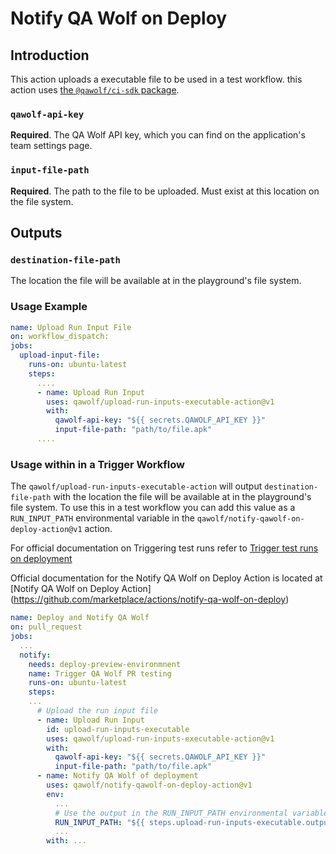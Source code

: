# Notify QA Wolf on Deploy

## Introduction

This action uploads a executable file to be used in a test workflow. this action uses [the `@qawolf/ci-sdk`
package](https://www.npmjs.com/package/@qawolf/ci-sdk).

### `qawolf-api-key`

**Required**. The QA Wolf API key, which you can find on the application's team settings page.

### `input-file-path`

**Required**. The path to the file to be uploaded. Must exist at this location on the file system.

## Outputs

### `destination-file-path`

The location the file will be available at in the playground's file system.

### Usage Example

```yml
name: Upload Run Input File
on: workflow_dispatch:
jobs:
  upload-input-file:
    runs-on: ubuntu-latest
    steps:
      ....
      - name: Upload Run Input
        uses: qawolf/upload-run-inputs-executable-action@v1
        with:
          qawolf-api-key: "${{ secrets.QAWOLF_API_KEY }}"
          input-file-path: "path/to/file.apk"
      ....
```

### Usage within in a Trigger Workflow

The `qawolf/upload-run-inputs-executable-action` will output `destination-file-path` with the location the file will be available at in the playground's file system. To use this in a test workflow you can add this value as a `RUN_INPUT_PATH` environmental variable in the `qawolf/notify-qawolf-on-deploy-action@v1` action.

For official documentation on Triggering test runs refer to [Trigger test runs on deployment](https://qawolf.notion.site/Triggering-test-runs-on-deployment-0f12fb5260de4362a5ebe33d8a2f9538)

Official documentation for the Notify QA Wolf on Deploy Action is located at [Notify QA Wolf on Deploy Action] (https://github.com/marketplace/actions/notify-qa-wolf-on-deploy)

```yml
name: Deploy and Notify QA Wolf
on: pull_request
jobs:
  ...
  notify:
    needs: deploy-preview-environmnent
    name: Trigger QA Wolf PR testing
    runs-on: ubuntu-latest
    steps:
    ...
      # Upload the run input file
      - name: Upload Run Input
        id: upload-run-inputs-executable
        uses: qawolf/upload-run-inputs-executable-action@v1
        with:
          qawolf-api-key: "${{ secrets.QAWOLF_API_KEY }}"
          input-file-path: "path/to/file.apk"
      - name: Notify QA Wolf of deployment
        uses: qawolf/notify-qawolf-on-deploy-action@v1
        env:
          ...
          # Use the output in the RUN_INPUT_PATH environmental variable
          RUN_INPUT_PATH: "${{ steps.upload-run-inputs-executable.outputs.destination-file-path }}"
          ...
        with: ...
```
